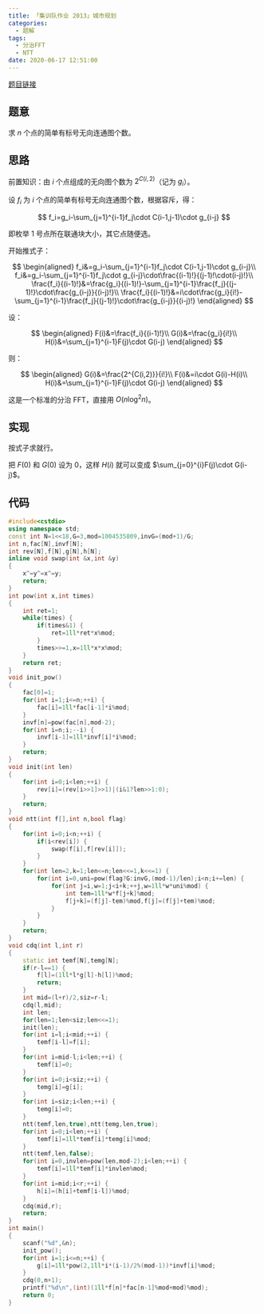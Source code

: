 ```yaml
---
title: 「集训队作业 2013」城市规划
categories:
  - 题解
tags:
  - 分治FFT
  - NTT
date: 2020-06-17 12:51:00
---
```


[题目链接](https://www.luogu.com.cn/problem/P4841)

## 题意

求 $n$ 个点的简单有标号无向连通图个数。

<!-- more -->

## 思路

前置知识：由 $i$ 个点组成的无向图个数为 $2^{C(i,2)}$（记为 $g_i$）。

设 $f_i$ 为 $i$ 个点的简单有标号无向连通图个数，根据容斥，得：

$$
f_i=g_i-\sum_{j=1}^{i-1}f_j\cdot C(i-1,j-1)\cdot g_{i-j}
$$

即枚举 $1$ 号点所在联通块大小，其它点随便选。

开始推式子：

$$
\begin{aligned}
f_i&=g_i-\sum_{j=1}^{i-1}f_j\cdot C(i-1,j-1)\cdot g_{i-j}\\
f_i&=g_i-\sum_{j=1}^{i-1}f_j\cdot g_{i-j}\cdot\frac{(i-1)!}{(j-1)!\cdot(i-j)!}\\
\frac{f_i}{(i-1)!}&=\frac{g_i}{(i-1)!}-\sum_{j=1}^{i-1}\frac{f_j}{(j-1)!}\cdot\frac{g_{i-j}}{(i-j)!}\\
\frac{f_i}{(i-1)!}&=i\cdot\frac{g_i}{i!}-\sum_{j=1}^{i-1}\frac{f_j}{(j-1)!}\cdot\frac{g_{i-j}}{(i-j)!}
\end{aligned}
$$

设：

$$
\begin{aligned}
F(i)&=\frac{f_i}{(i-1)!}\\
G(i)&=\frac{g_i}{i!}\\
H(i)&=\sum_{j=1}^{i-1}F(j)\cdot G(i-j)
\end{aligned}
$$

则：

$$
\begin{aligned}
G(i)&=\frac{2^{C(i,2)}}{i!}\\
F(i)&=i\cdot G(i)-H(i)\\
H(i)&=\sum_{j=1}^{i-1}F(j)\cdot G(i-j)
\end{aligned}
$$

这是一个标准的分治 FFT，直接用 $O(n\log^2n)$。

## 实现

按式子求就行。

把 $F(0)$ 和 $G(0)$ 设为 $0$，这样 $H(i)$ 就可以变成 $\sum_{j=0}^{i}F(j)\cdot G(i-j)$。

## 代码

```cpp
#include<cstdio>
using namespace std;
const int N=1<<18,G=3,mod=1004535809,invG=(mod+1)/G;
int n,fac[N],invf[N];
int rev[N],f[N],g[N],h[N];
inline void swap(int &x,int &y)
{
    x^=y^=x^=y;
    return;
}
int pow(int x,int times)
{
    int ret=1;
    while(times) {
        if(times&1) {
            ret=1ll*ret*x%mod;
        }
        times>>=1,x=1ll*x*x%mod;
    }
    return ret;
}
void init_pow()
{
    fac[0]=1;
    for(int i=1;i<=n;++i) {
        fac[i]=1ll*fac[i-1]*i%mod;
    }
    invf[n]=pow(fac[n],mod-2);
    for(int i=n;i;--i) {
        invf[i-1]=1ll*invf[i]*i%mod;
    }
    return;
}
void init(int len)
{
    for(int i=0;i<len;++i) {
        rev[i]=(rev[i>>1]>>1)|(i&1?len>>1:0);
    }
    return;
}
void ntt(int f[],int n,bool flag)
{
    for(int i=0;i<n;++i) {
        if(i<rev[i]) {
            swap(f[i],f[rev[i]]);
        }
    }
    for(int len=2,k=1;len<=n;len<<=1,k<<=1) {
        for(int i=0,uni=pow(flag?G:invG,(mod-1)/len);i<n;i+=len) {
            for(int j=i,w=1;j<i+k;++j,w=1ll*w*uni%mod) {
                int tem=1ll*w*f[j+k]%mod;
                f[j+k]=(f[j]-tem)%mod,f[j]=(f[j]+tem)%mod;
            }
        }
    }
    return;
}
void cdq(int l,int r)
{
    static int temf[N],temg[N];
    if(r-l==1) {
        f[l]=(1ll*l*g[l]-h[l])%mod;
        return;
    }
    int mid=(l+r)/2,siz=r-l;
    cdq(l,mid);
    int len;
    for(len=1;len<siz;len<<=1);
    init(len);
    for(int i=l;i<mid;++i) {
        temf[i-l]=f[i];
    }
    for(int i=mid-l;i<len;++i) {
        temf[i]=0;
    }
    for(int i=0;i<siz;++i) {
        temg[i]=g[i];
    }
    for(int i=siz;i<len;++i) {
        temg[i]=0;
    }
    ntt(temf,len,true),ntt(temg,len,true);
    for(int i=0;i<len;++i) {
        temf[i]=1ll*temf[i]*temg[i]%mod;
    }
    ntt(temf,len,false);
    for(int i=0,invlen=pow(len,mod-2);i<len;++i) {
        temf[i]=1ll*temf[i]*invlen%mod;
    }
    for(int i=mid;i<r;++i) {
        h[i]=(h[i]+temf[i-l])%mod;
    }
    cdq(mid,r);
    return;
}
int main()
{
    scanf("%d",&n);
    init_pow();
    for(int i=1;i<=n;++i) {
        g[i]=1ll*pow(2,1ll*i*(i-1)/2%(mod-1))*invf[i]%mod;
    }
    cdq(0,n+1);
    printf("%d\n",(int)(1ll*f[n]*fac[n-1]%mod+mod)%mod);
    return 0;
}
```
